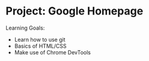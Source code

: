# Project: Google Homepage
Learning Goals:
* Learn how to use git
* Basics of HTML/CSS
* Make use of Chrome DevTools